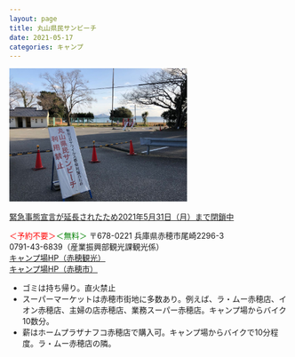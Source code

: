 ```yaml
---
layout: page
title: 丸山県民サンビーチ
date: 2021-05-17
categories: キャンプ
---
```

<div class="post-img">
<a href="/assets/images/camp-maruyama/IMG_5457.jpeg">
<img src="/assets/images/camp-maruyama/IMG_5457.jpeg" width="320px">
</a>
<p><a href="https://www.city.ako.lg.jp/kensetsu/kankou/shisetsu/kanko/maruyama.html">
緊急事態宣言が延長されたため2021年5月31日（月）まで閉鎖中
</a></p>
</div>

<font color="red">＜予約不要＞</font><font color="Green">＜無料＞</font>
〒678-0221 兵庫県赤穂市尾崎2296-3<br>
0791-43-6839（産業振興部観光課観光係）<br>
<a href="https://ako-kankou.jp/sightseeing/sun-beach.html">キャンプ場HP（赤穂観光）</a><br>
<a href="https://www.city.ako.lg.jp/kensetsu/kankou/shisetsu/kanko/maruyama.html">キャンプ場HP（赤穂市）</a><br>

<ul>
<li>ゴミは持ち帰り。直火禁止</li>
<li>スーパーマーケットは赤穂市街地に多数あり。例えば、ラ・ムー赤穂店、イオン赤穂店、主婦の店赤穂店、業務スーパー赤穂店。キャンプ場からバイク10数分。</li>
<li>薪はホームプラザナフコ赤穂店で購入可。キャンプ場からバイクで10分程度。ラ・ムー赤穂店の隣。</li>
</ul>
